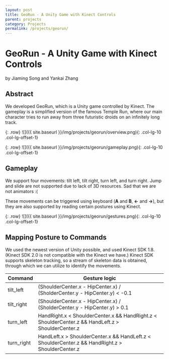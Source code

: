 ```yaml
---
layout: post
title: GeoRun - A Unity Game with Kinect Controls
parent: projects
category: Projects
permalink: /projects/georun/
---
```


# GeoRun - A Unity Game with Kinect Controls
by Jiaming Song and Yankai Zhang

## Abstract
We developed GeoRun, which is a Unity game controlled by Kinect. The gameplay is a simplified version of the
famous Temple Run, where our main character tries to run away from three futuristic droids on an infinitely long track.

{: .row}
![]({{ site.baseurl }}/img/projects/georun/overview.png){: .col-lg-10 .col-lg-offset-1}

{: .row}
![]({{ site.baseurl }}/img/projects/georun/gameplay.png){: .col-lg-10 .col-lg-offset-1}

## Gameplay
We support four movements: tilt left, tilt right, turn left, and turn right. Jump and slide are not supported
due to lack of 3D resources. Sad that we are not animators :(

These movements can be triggered using keyboard (**A** and **B**, <b>&larr;</b> and <b>&rarr;</b>),
but they are also supported by reading certain postures using Kinect.

{: .row}
![]({{ site.baseurl }}/img/projects/georun/gestures.png){: .col-lg-10 .col-lg-offset-1}

## Mapping Posture to Commands
We used the newest version of Unity possible, and used Kinect SDK 1.8. (Kinect SDK 2.0 is not compatible with the Kinect we have.)
Kinect SDK supports skeleton tracking, so a stream of skeleton data is obtained, through which we can utilize to identify the movements.

<!--
{: .row}
![]({{ site.baseurl }}/img/projects/georun/joints.png){: .col-lg-8 .col-lg-offset-2}
-->

<table class="table table-striped">
    <thead>
    <tr>
        <th>Command</th>
        <th>Gesture logic</th>
    </tr>
    </thead>
    <tbody>
    <tr>
        <td>tilt_left</td>
        <td>(ShoulderCenter.x - HipCenter.x) / (SholderCenter.y - HipCenter.y) &lt; -0.1</td>
    </tr>
    <tr>
        <td>tilt_right</td>
        <td>(ShoulderCenter.x - HipCenter.x) / (SholderCenter.y - HipCenter.y) &gt; 0.1</td>
    </tr>
    <tr>
        <td>turn_left</td>
        <td>HandRight.x &lt; ShoulderCenter.x &amp;&amp; HandRight.z &lt; ShoulderCenter.z &amp;&amp; HandLeft.z &gt; ShoulderCenter.z</td>
    </tr>
    <tr>
        <td>turn_right</td>
        <td>HandLeft.x &gt; ShoulderCenter.x &amp;&amp; HandLeft.z &lt; ShoulderCenter.z &amp;&amp; HandRight.z &gt; ShoulderCenter.z</td>
    </tr>
    </tbody>
</table>

